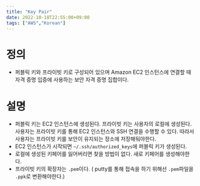 ```yaml
---
title: "Key Pair"
date: 2022-10-18T22:55:00+09:00
tags: ["AWS","Korean"]
---
```


# 정의
- 퍼블릭 키와 프라이빗 키로 구성되어 있으며 Amazon EC2 인스턴스에 연결할 때 자격 증명 입증에 사용하는 보안 자격 증명 집합이다.

# 설명
- 퍼블릭 키는 EC2 인스턴스에 생성된다. 프라이빗 키는 사용자의 로컬에 생성된다. 사용자는 프라이빗 키를 통해 EC2 인스턴스와 SSH 연결을 수행할 수 있다.
따라서 사용자는 프라이빗 키를 보안이 유지되는 장소에 저장해둬야한다.
- EC2 인스턴스가 시작되면 `~/.ssh/authorized_keys`에 퍼블릭 키가 생성된다.
- 로컬에 생성된 키페어를 잃어버리면 찾을 방법이 없다. 새로 키페어를 생성해야한다.
- 프라이빗 키의 확장자는 `.pem`이다. ( putty를 통해 접속을 하기 위해선 `.pem`파일을 `.ppk`로 변환해야한다.)
